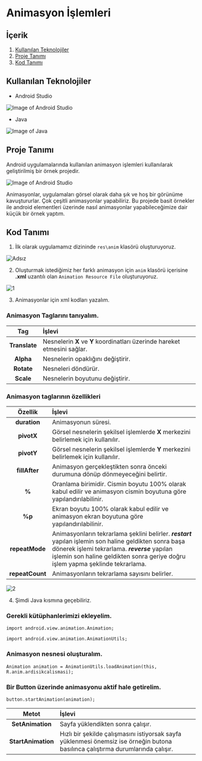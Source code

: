 # Animasyon İşlemleri

## İçerik

1. [Kullanılan Teknolojiler](https://github.com/mehmetaydintr/Animasyon_Islemleri/blob/main/README.md#i%CC%87%C3%A7erik)
2. [Proje Tanımı](https://github.com/mehmetaydintr/Animasyon_Islemleri/blob/main/README.md#proje-tan%C4%B1m%C4%B1)
3. [Kod Tanımı](https://github.com/mehmetaydintr/Animasyon_Islemleri/blob/main/README.md#kod-tan%C4%B1m%C4%B1)

## Kullanılan Teknolojiler

  + Android Studio

![Image of Android Studio](https://www.xda-developers.com/files/2017/04/android-studio-logo.png)

  + Java

![Image of Java](https://yazilimamelesi.files.wordpress.com/2013/03/java_logo.jpg)


## Proje Tanımı

Android uygulamalarında kullanılan animasyon işlemleri kullanılarak geliştirilmiş bir örnek projedir.

![Image of Android Studio](https://lh3.googleusercontent.com/proxy/LVpV42NxM_jeKb3-hb6IpWic0gH97s-mIe2reqx-BOxxMifI6rMDJOYWwSQMCDe9zP002AIAqTeE9nDmkE2WBYU1_I0ssYsaKIpxHfapGuwgTpA9pSoC)

Animasyonlar, uygulamaları görsel olarak daha şık ve hoş bir görünüme kavuştururlar. Çok çeşitli animasyonlar yapabiliriz. Bu projede basit örnekler ile android elementleri üzerinde nasıl animasyonlar yapabileceğimize dair küçük bir örnek yaptım.

## Kod Tanımı

1. İlk olarak uygulamamız dizininde `res\anim` klasörü oluşturuyoruz.

![Adsız](https://user-images.githubusercontent.com/37263322/117142991-00dd7300-adb9-11eb-87bf-7e0003443b1c.png)

2. Oluşturmak istediğimiz her farklı animasyon için `anim` klasörü içerisine **.xml** uzantılı olan `Animation Resource File` oluşturuyoruz.

![1](https://user-images.githubusercontent.com/37263322/117143339-6467a080-adb9-11eb-9e40-494a8151af28.PNG)


3. Animasyonlar için xml kodları yazalım.
  
### **Animasyon Tag**larını tanıyalım.

| Tag | İşlevi |
|    :---:     |     :---       |
| **Translate** | Nesnelerin **X** ve **Y** koordinatları üzerinde hareket etmesini sağlar. |
| **Alpha** | Nesnelerin opaklığını değiştirir. |
| **Rotate** | Nesneleri döndürür. |
| **Scale** | Nesnelerin boyutunu değiştirir. |

### Animasyon taglarının özellikleri

| Özellik | İşlevi |
|    :---:     |     :---       |
| **duration** | Animasyonun süresi. |
| **pivotX** | Görsel nesnelerin şekilsel işlemlerde **X** merkezini belirlemek için kullanılır. |
| **pivotY** | Görsel nesnelerin şekilsel işlemlerde **Y** merkezini belirlemek için kullanılır. |
| **fillAfter** | Animasyon gerçekleştikten sonra önceki durumuna dönüp dönmeyeceğini belirtir. |
| **%** | Oranlama birimidir. Cismin boyutu 100% olarak kabul edilir ve animasyon cismin boyutuna göre yapılandırılabilinir. |
| **%p** | Ekran boyutu 100% olarak kabul edilir ve animasyon ekran boyutuna göre yapılandırılabilinir. |
| **repeatMode** | Animasyonların tekrarlama şeklini belirler. **_restart_** yapılan işlemin son haline geldikten sonra başa dönerek işlemi tekrarlama. **_reverse_** yapılan işlemin son haline geldikten sonra geriye doğru işlem yapma şeklinde tekrarlama. |
| **repeatCount** | Animasyonların tekrarlama sayısını belirler. |

![2](https://user-images.githubusercontent.com/37263322/117147917-62eca700-adbe-11eb-96bd-4ea9f0f4d18e.PNG)

4. Şimdi Java kısmına geçebiliriz.
  
### Gerekli kütüphanlerimizi ekleyelim.
      
```import android.view.animation.Animation;```

```import android.view.animation.AnimationUtils;```
       
### Animasyon nesnesi oluşturalım.
    
```Animation animation = AnimationUtils.loadAnimation(this, R.anim.ardisikcalismasi);```

### Bir **Button** üzerinde animasyonu aktif hale getirelim.

```button.startAnimation(animation);```

| Metot| İşlevi |
|    :---:     |     :---       |
| **SetAnimation** | Sayfa yüklendikten sonra çalışır. |
| **StartAnimation** | Hızlı bir şekilde çalışmasını istiyorsak sayfa yüklenmesi önemsiz ise örneğin butona basılınca çalıştırma durumlarında çalışır. |
